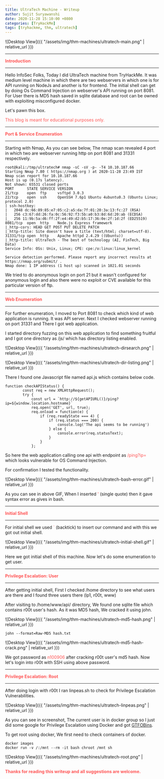 ```yaml
---
title: UltraTech Machine - Writeup
author: Sujit Suryawanshi
date: 2020-11-28 15:10:00 +0800
categories: [TryHackMe]
tags: [tryhackme, thm, ultratech]
---
```


![Desktop View]({{ "/assets/img/thm-machines/ultratech-main.png" | relative_url }})

---

<strong><span style="color:#ff5555">Introduction</span></strong>

---

Hello InfoSec Folks, Today I did UltraTech machine from TryHackMe. It was medium level machine in which there are two webservers in which one is for API running on NodeJs and another is for frontend. The initial shell can get by doing Os Command Injection on webserver's API running on port 8081. For User there is MD5 hash saved in sqlite database and root can be owned with exploiting misconfigured docker.

Let's pawn this box.

<span style="color:#ff5555">This blog is meant for educational purposes only.</span>

---

<strong><span style="color:#ff5555">Port & Service Enumeration</span></strong>

---

Starting with Nmap,
As you can see below, The nmap scan revealed 4 port in which two are webserver running http on port 8081 and 31331 respectively.

```
root@kali:/tmp/ultratech# nmap -sC -sV -p- -T4 10.10.187.66
Starting Nmap 7.80 ( https://nmap.org ) at 2020-11-28 23:49 IST
Nmap scan report for 10.10.187.66
Host is up (0.17s latency).
Not shown: 65531 closed ports
PORT      STATE SERVICE VERSION
21/tcp    open  ftp     vsftpd 3.0.3
22/tcp    open  ssh     OpenSSH 7.6p1 Ubuntu 4ubuntu0.3 (Ubuntu Linux; protocol 2.0)
| ssh-hostkey:
|   2048 dc:66:89:85:e7:05:c2:a5:da:7f:01:20:3a:13:fc:27 (RSA)
|   256 c3:67:dd:26:fa:0c:56:92:f3:5b:a0:b3:8d:6d:20:ab (ECDSA)
|_  256 11:9b:5a:d6:ff:2f:e4:49:d2:b5:17:36:0e:2f:1d:2f (ED25519)
8081/tcp  open  http    Node.js Express framework
|_http-cors: HEAD GET POST PUT DELETE PATCH
|_http-title: Site doesn't have a title (text/html; charset=utf-8).
31331/tcp open  http    Apache httpd 2.4.29 ((Ubuntu))
|_http-title: UltraTech - The best of technology (AI, FinTech, Big Data)
Service Info: OSs: Unix, Linux; CPE: cpe:/o:linux:linux_kernel

Service detection performed. Please report any incorrect results at https://nmap.org/submit/ .
Nmap done: 1 IP address (1 host up) scanned in 1021.01 seconds
```

We tried to do anonymous login on port 21 but it wasn't configured for anonymous login and also there were no exploit or CVE available for this particular version of ftp.

---

<strong><span style="color:#ff5555">Web Enumeration</span></strong>

---

For further enumeration, I moved to Port 8081 to check which kind of web application is running.
It was API server. Next I checked webserver running on port 31331 and There I got web application.

I started directory fuzzing on this web application to find something fruitful and I got one directory as /js/ which has directory listing enabled.

![Desktop View]({{ "/assets/img/thm-machines/ultratech-dirsearch.png" | relative_url }})

![Desktop View]({{ "/assets/img/thm-machines/ultratech-dir-listing.png" | relative_url }})

There I found one Javascript file named api.js which contains below code.

```
function checkAPIStatus() {
        const req = new XMLHttpRequest();
        try {
            const url = `http://${getAPIURL()}/ping?ip=${window.location.hostname}`
            req.open('GET', url, true);
            req.onload = function(e) {
                if (req.readyState === 4) {
                    if (req.status === 200) {
                        console.log('The api seems to be running')
                    } else {
                        console.error(req.statusText);
                    }
                }
            };
```
So here the web application calling one api with endpoint as <span style="color:#ff5555">/ping?ip=</span> which looks vulnerable for OS Command Injection.

For confirmation I tested the functionality.

![Desktop View]({{ "/assets/img/thm-machines/ultratech-bash-error.gif" | relative_url }})

As you can see in above GIF, When I inserted <span style="color:#ff5555">'</span> (single quote) then it gave syntax error as gives in bash.

---

<strong><span style="color:#ff5555">Initial Shell</span></strong>

---

For initial shell we used <span style="color:#ff5555">`</span> (backtick) to insert our command and with this we got out initial shell.

![Desktop View]({{ "/assets/img/thm-machines/ultratech-initial-shell.gif" | relative_url }})

Here we got initial shell of this machine. Now let's do some enumeration to get user.

---

<strong><span style="color:#ff5555">Privilege Escalation: User</span></strong>

---

After getting initial shell, First I checked /home directory to see what users are there and I found three users there (lp1, r00t, www)

After visiting to /home/www/api/ directory, We found one sqlite file which contains r00t user's hash.
As it was MD5 hash, We cracked it using john.

![Desktop View]({{ "/assets/img/thm-machines/ultratech-md5-hash.png" | relative_url }})

```
john --format=Raw-MD5 hash.txt
```

![Desktop View]({{ "/assets/img/thm-machines/ultratech-md5-hash-crack.png" | relative_url }})

We got password as <span style="color:#ff5555">n100906</span> after cracking r00t user's md5 hash.
Now let's login into r00t with SSH using above password.

---

<strong><span style="color:#ff5555">Privilege Escalation: Root</span></strong>

---

After doing login with r00t I ran linpeas.sh to check for Privilege Escalation Vulnerabilities.

![Desktop View]({{ "/assets/img/thm-machines/ultratech-linpeas.png" | relative_url }})

As you can see in screenshot, The current user is in docker group so I just did some google for Privilege Escalation using Docker and got [GTFOBins](https://gtfobins.github.io/gtfobins/docker/).

To get root using docker, We first need to check containers of docker.

```
docker images
docker run -v /:/mnt --rm -it bash chroot /mnt sh
```

![Desktop View]({{ "/assets/img/thm-machines/ultratech-root.png" | relative_url }})

<span style="color:#ff5555">**Thanks for reading this writeup and all suggestions are welcome.**</span>
